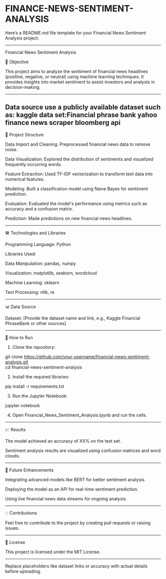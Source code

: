 # FINANCE-NEWS-SENTIMENT-ANALYSIS
Here’s a README.md file template for your Financial News Sentiment Analysis project:


---

Financial News Sentiment Analysis

📌 Objective

This project aims to analyze the sentiment of financial news headlines (positive, negative, or neutral) using machine learning techniques. It provides insights into market sentiment to assist investors and analysts in decision-making.


---
Data source
use a publicly available dataset  such as:
kaggle data set:Financial phrase bank
yahoo  finance news scraper
bloomberg api
---

📂 Project Structure

Data Import and Cleaning: Preprocessed financial news data to remove noise.

Data Visualization: Explored the distribution of sentiments and visualized frequently occurring words.

Feature Extraction: Used TF-IDF vectorization to transform text data into numerical features.

Modeling: Built a classification model using Naive Bayes for sentiment prediction.

Evaluation: Evaluated the model's performance using metrics such as accuracy and a confusion matrix.

Prediction: Made predictions on new financial news headlines.



---

🛠 Technologies and Libraries

Programming Language: Python

Libraries Used:

Data Manipulation: pandas, numpy

Visualization: matplotlib, seaborn, wordcloud

Machine Learning: sklearn

Text Processing: nltk, re




---

📊 Data Source

Dataset: [Provide the dataset name and link, e.g., Kaggle Financial PhraseBank or other sources]



---

🚀 How to Run

1. Clone the repository:

git clone https://github.com/your-username/financial-news-sentiment-analysis.git  
cd financial-news-sentiment-analysis


2. Install the required libraries:

pip install -r requirements.txt


3. Run the Jupyter Notebook:

jupyter notebook


4. Open Financial_News_Sentiment_Analysis.ipynb and run the cells.




---

📈 Results

The model achieved an accuracy of XX% on the test set.

Sentiment analysis results are visualized using confusion matrices and word clouds.



---

📩 Future Enhancements

Integrating advanced models like BERT for better sentiment analysis.

Deploying the model as an API for real-time sentiment prediction.

Using live financial news data streams for ongoing analysis.



---

💡 Contributions

Feel free to contribute to the project by creating pull requests or raising issues.


---

📄 License

This project is licensed under the MIT License.


---

Replace placeholders like dataset links or accuracy with actual details before uploading.
